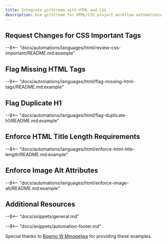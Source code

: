 ```yaml
---
title: Integrate gitStream with HTML and CSS
description: Use gitStream for HTML/CSS project workflow automations.
---
```


## Request Changes for CSS Important Tags

--8<-- "docs/automations/languages/html/review-css-important/README.md:example"

## Flag Missing HTML Tags
--8<-- "docs/automations/languages/html/flag-missing-html-tags/README.md:example"

## Flag Duplicate H1
--8<-- "docs/automations/languages/html/flag-duplicate-h1/README.md:example"

## Enforce HTML Title Length Requirements
--8<-- "docs/automations/languages/html/enforce-html-title-length/README.md:example"

## Enforce Image Alt Attributes
--8<-- "docs/automations/languages/html/enforce-image-alt/README.md:example"

## Additional Resources

--8<-- "docs/snippets/general.md"

--8<-- "docs/snippets/automation-footer.md"

Special thanks to [Boemo W Mmopelwa](https://github.com/xTrilton) for providing these examples.
